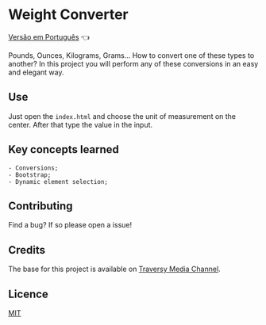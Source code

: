 # Weight Converter

<a href="https://github.com/ItaloPussi/simpleProjectsJS/tree/master/weightConverter/readme.pt.md">Versão em Português</a> 👈

Pounds, Ounces, Kilograms, Grams... How to convert one of these types to another? 
In this project you will perform any of these conversions in an easy and elegant way.

## Use
Just open the ```index.html``` and choose the unit of measurement on the center. After that type the value in the input.

## Key concepts learned
	- Conversions;
	- Bootstrap;
	- Dynamic element selection;

## Contributing
Find a bug? If so please open a issue!

## Credits
The base for this project is available on <a href="https://www.youtube.com/watch?v=7l-ZAuU8TXc" target="_blank">Traversy Media Channel</a>.

## Licence
[MIT](https://choosealicense.com/licenses/mit/)

